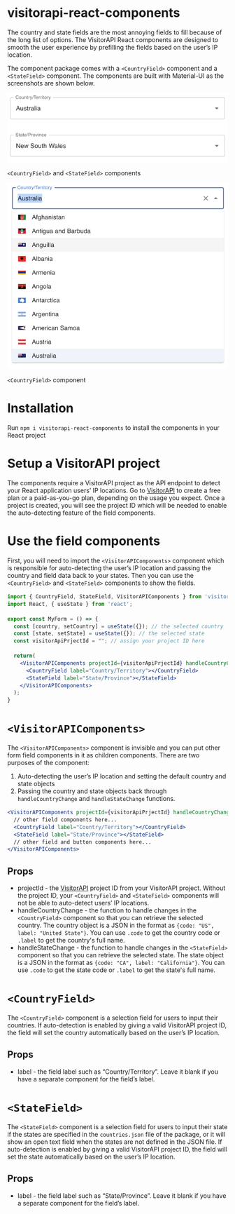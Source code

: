 # visitorapi-react-components

The country and state fields are the most annoying fields to fill because of the long list of options. The VisitorAPI React components are designed to smooth the user experience by prefilling the fields based on the user’s IP location.

The component package comes with a `<CountryField>` component and a `<StateField>` component. The components are built with Material-UI as the screenshots are shown below.

![`<CountryField>` and `<StateField>` components](https://raw.githubusercontent.com/visitorapi/react-country-state-fields/main//assets/country-field-and-state-field.png)

`<CountryField>` and `<StateField>` components

![`<CountryField>` component](https://raw.githubusercontent.com/visitorapi/react-country-state-fields/main//assets/country-field-options.png)

`<CountryField>` component

# Installation

Run `npm i visitorapi-react-components` to install the components in your React project

# Setup a VisitorAPI project

The components require a VisitorAPI project as the API endpoint to detect your React application users’ IP locations. Go to [VisitorAPI](https://www.visitorapi.com) to create a free plan or a paid-as-you-go plan, depending on the usage you expect. Once a project is created, you will see the project ID which will be needed to enable the auto-detecting feature of the field components.

# Use the field components

First, you will need to import the `<VisitorAPIComponents>` component which is responsible for auto-detecting the user’s IP location and passing the country and field data back to your states. Then you can use the `<CountryField>` and `<StateField>` components to show the fields.

```jsx
import { CountryField, StateField, VisitorAPIComponents } from 'visitorapi-react-components';
import React, { useState } from 'react';

export const MyForm = () => {
  const [country, setCountry] = useState({}); // the selected country
  const [state, setState] = useState({}); // the selected state
  const visitorApiPrjectId = ""; // assign your project ID here

  return(
    <VisitorAPIComponents projectId={visitorApiPrjectId} handleCountryChange={(countryObj) => setCountry(countryObj)} handleStateChange={(stateObj) => setState(stateObj)}>
      <CountryField label="Country/Territory"></CountryField>
      <StateField label="State/Province"></StateField>
    </VisitorAPIComponents>
  );
}
```

# `<VisitorAPIComponents>`

The `<VisitorAPIComponents>` component is invisible and you can put other form field components in it as children components. There are two purposes of the component:

1. Auto-detecting the user’s IP location and setting the default country and state objects
2. Passing the country and state objects back through `handleCountryChange` and `handleStateChange` functions.

```jsx
<VisitorAPIComponents projectId={visitorApiPrjectId} handleCountryChange={(countryObj) => setCountry(countryObj)} handleStateChange={(stateObj) => setState(stateObj)}>
  // other field components here...
  <CountryField label="Country/Territory"></CountryField>
  <StateField label="State/Province"></StateField>
  // other field and button components here...
</VisitorAPIComponents>
```

## Props

- projectId - the [VisitorAPI](https://www.visitorapi.com) project ID from your VisitorAPI project. Without the project ID, your `<CountryField>` and `<StateField>` components will not be able to auto-detect users’ IP locations.
- handleCountryChange - the function to handle changes in the `<CountryField>` component so that you can retrieve the selected country. The country object is a JSON in the format as `{code: "US", label: "United State"}`. You can use `.code` to get the country code or `.label` to get the country's full name.
- handleStateChange - the function to handle changes in the `<StateField>` component so that you can retrieve the selected state. The state object is a JSON in the format as `{code: "CA", label: "California"}`. You can use `.code` to get the state code or `.label` to get the state's full name.

# `<CountryField>`

The `<CountryField>` component is a selection field for users to input their countries. If auto-detection is enabled by giving a valid VisitorAPI project ID, the field will set the country automatically based on the user’s IP location.

## Props

- label - the field label such as “Country/Territory”. Leave it blank if you have a separate component for the field’s label.

# `<StateField>`

The `<StateField>` component is a selection field for users to input their state if the states are specified in the `countries.json` file of the package, or it will show an open text field when the states are not defined in the JSON file. If auto-detection is enabled by giving a valid VisitorAPI project ID, the field will set the state automatically based on the user’s IP location.

## Props

- label - the field label such as “State/Province”. Leave it blank if you have a separate component for the field’s label.